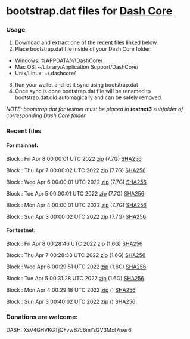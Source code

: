 # bootstrap.dat files for [Dash Core](https://github.com/dashpay/dash)

### Usage

1. Download and extract one of the recent files linked below.
2. Place bootstrap.dat file inside of your Dash Core folder:
 - Windows: %APPDATA%\DashCore\
 - Mac OS: ~/Library/Application Support/DashCore/
 - Unix/Linux: ~/.dashcore/
3. Run your wallet and let it sync using bootstrap.dat
4. Once sync is done bootstrap.dat file will be renamed to bootstrap.dat.old automagically and can be safely removed.

_NOTE: bootstrap.dat for testnet must be placed in **testnet3** subfolder of corresponding Dash Core folder_

### Recent files

#### For mainnet:

Block [](https://insight.dash.org/insight/block/): Fri Apr  8 00:00:01 UTC 2022 [zip](https://dash-bootstrap.ams3.digitaloceanspaces.com/mainnet/2022-04-08/bootstrap.dat.zip) (7.7G) [SHA256](https://dash-bootstrap.ams3.digitaloceanspaces.com/mainnet/2022-04-08/sha256.txt)

Block [](https://insight.dash.org/insight/block/): Thu Apr  7 00:00:02 UTC 2022 [zip](https://dash-bootstrap.ams3.digitaloceanspaces.com/mainnet/2022-04-07/bootstrap.dat.zip) (7.7G) [SHA256](https://dash-bootstrap.ams3.digitaloceanspaces.com/mainnet/2022-04-07/sha256.txt)

Block [](https://insight.dash.org/insight/block/): Wed Apr  6 00:00:01 UTC 2022 [zip](https://dash-bootstrap.ams3.digitaloceanspaces.com/mainnet/2022-04-06/bootstrap.dat.zip) (7.7G) [SHA256](https://dash-bootstrap.ams3.digitaloceanspaces.com/mainnet/2022-04-06/sha256.txt)

Block [](https://insight.dash.org/insight/block/): Tue Apr  5 00:00:01 UTC 2022 [zip](https://dash-bootstrap.ams3.digitaloceanspaces.com/mainnet/2022-04-05/bootstrap.dat.zip) (7.7G) [SHA256](https://dash-bootstrap.ams3.digitaloceanspaces.com/mainnet/2022-04-05/sha256.txt)

Block [](https://insight.dash.org/insight/block/): Mon Apr  4 00:00:01 UTC 2022 [zip](https://dash-bootstrap.ams3.digitaloceanspaces.com/mainnet/2022-04-04/bootstrap.dat.zip) (7.7G) [SHA256](https://dash-bootstrap.ams3.digitaloceanspaces.com/mainnet/2022-04-04/sha256.txt)

Block [](https://insight.dash.org/insight/block/): Sun Apr  3 00:00:02 UTC 2022 [zip](https://dash-bootstrap.ams3.digitaloceanspaces.com/mainnet/2022-04-03/bootstrap.dat.zip) (7.7G) [SHA256](https://dash-bootstrap.ams3.digitaloceanspaces.com/mainnet/2022-04-03/sha256.txt)


#### For testnet:

Block [](https://testnet-insight.dashevo.org/insight/block/): Fri Apr  8 00:28:46 UTC 2022 [zip](https://dash-bootstrap.ams3.digitaloceanspaces.com/testnet/2022-04-08/bootstrap.dat.zip) (1.6G) [SHA256](https://dash-bootstrap.ams3.digitaloceanspaces.com/testnet/2022-04-08/sha256.txt)

Block [](https://testnet-insight.dashevo.org/insight/block/): Thu Apr  7 00:28:33 UTC 2022 [zip](https://dash-bootstrap.ams3.digitaloceanspaces.com/testnet/2022-04-07/bootstrap.dat.zip) (1.6G) [SHA256](https://dash-bootstrap.ams3.digitaloceanspaces.com/testnet/2022-04-07/sha256.txt)

Block [](https://testnet-insight.dashevo.org/insight/block/): Wed Apr  6 00:29:51 UTC 2022 [zip](https://dash-bootstrap.ams3.digitaloceanspaces.com/testnet/2022-04-06/bootstrap.dat.zip) (1.6G) [SHA256](https://dash-bootstrap.ams3.digitaloceanspaces.com/testnet/2022-04-06/sha256.txt)

Block [](https://testnet-insight.dashevo.org/insight/block/): Tue Apr  5 00:31:28 UTC 2022 [zip](https://dash-bootstrap.ams3.digitaloceanspaces.com/testnet/2022-04-05/bootstrap.dat.zip) (1.6G) [SHA256](https://dash-bootstrap.ams3.digitaloceanspaces.com/testnet/2022-04-05/sha256.txt)

Block [](https://testnet-insight.dashevo.org/insight/block/): Mon Apr  4 00:29:18 UTC 2022 [zip](https://dash-bootstrap.ams3.digitaloceanspaces.com/testnet/2022-04-04/bootstrap.dat.zip) () [SHA256](https://dash-bootstrap.ams3.digitaloceanspaces.com/testnet/2022-04-04/sha256.txt)

Block [](https://testnet-insight.dashevo.org/insight/block/): Sun Apr  3 00:40:02 UTC 2022 [zip](https://dash-bootstrap.ams3.digitaloceanspaces.com/testnet/2022-04-03/bootstrap.dat.zip) () [SHA256](https://dash-bootstrap.ams3.digitaloceanspaces.com/testnet/2022-04-03/sha256.txt)


### Donations are welcome:

DASH: XsV4GHVKGTjQFvwB7c6mYsGV3Mxf7iser6
